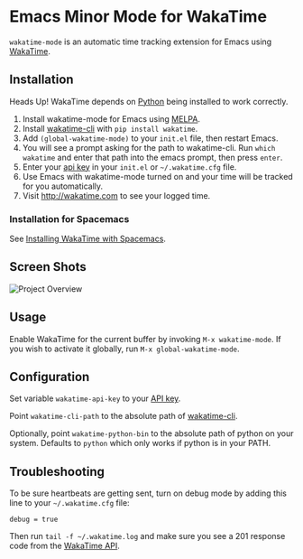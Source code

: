# Emacs Minor Mode for WakaTime

`wakatime-mode` is an automatic time tracking extension for Emacs using [WakaTime](https://wakatime.com/).


## Installation

Heads Up! WakaTime depends on [Python](http://www.python.org/getit/) being installed to work correctly.

1. Install wakatime-mode for Emacs using [MELPA](https://melpa.org/#/wakatime-mode).
2. Install [wakatime-cli](https://pypi.python.org/pypi/wakatime) with `pip install wakatime`.
3. Add `(global-wakatime-mode)` to your `init.el` file, then restart Emacs.
4. You will see a prompt asking for the path to wakatime-cli. Run `which wakatime` and enter that path into the emacs prompt, then press `enter`.
5. Enter your [api key](https://wakatime.com/settings#apikey) in your `init.el` or `~/.wakatime.cfg` file.
6. Use Emacs with wakatime-mode turned on and your time will be tracked for you automatically.
7. Visit http://wakatime.com to see your logged time.

### Installation for Spacemacs

See [Installing WakaTime with Spacemacs](https://develop.spacemacs.org/layers/+web-services/wakatime/README.html).

## Screen Shots

![Project Overview](https://wakatime.com/static/img/ScreenShots/ScreenShot-2014-10-29.png)


## Usage

Enable WakaTime for the current buffer by invoking `M-x wakatime-mode`.  If you wish to activate it globally, run `M-x global-wakatime-mode`.


## Configuration

Set variable `wakatime-api-key` to your [API key](https://wakatime.com/#apikey).

Point `wakatime-cli-path` to the absolute path of [wakatime-cli](https://pypi.python.org/pypi/wakatime).

Optionally, point `wakatime-python-bin` to the absolute path of python on your system. Defaults to `python` which only works if python is in your PATH.


## Troubleshooting

To be sure heartbeats are getting sent, turn on debug mode by adding this line to your `~/.wakatime.cfg` file:

    debug = true

Then run `tail -f ~/.wakatime.log` and make sure you see a 201 response code from the [WakaTime API](https://wakatime.com/api).

